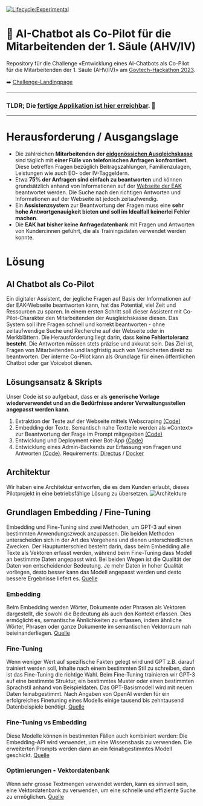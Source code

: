 [![Lifecycle:Experimental](https://img.shields.io/badge/Lifecycle-Experimental-339999)](https://img.shields.io/badge/Lifecycle-Experimental-339999)

# :wave: AI-Chatbot als Co-Pilot für die Mitarbeitenden der 1. Säule (AHV/IV)

Repository für die Challenge «Entwicklung eines AI-Chatbots als Co-Pilot für die Mitarbeitenden der 1. Säule (AHV/IV)» am [Govtech-Hackathon 2023](https://hack.opendata.ch/).

:arrow_right: [Challenge-Landingpage](https://hack.opendata.ch/project/943)

---

### TLDR; Die [fertige Applikation ist hier erreichbar](http://64.226.69.64/). 🤖  
---

# Herausforderung / Ausgangslage

- Die zahlreichen __Mitarbeitenden der [eidgenössichen Ausgleichskasse](https://www.eak.admin.ch/eak/de/home.html)__ sind täglich mit __einer Fülle von telefonischen Anfragen konfrontiert__. Diese betreffen Fragen bezüglich Beitragszahlungen, Familienzulagen, Leistungen wie auch EO- oder IV-Taggeldern.
- Etwa __75% der Anfragen sind einfach zu beantworten__ und können grundsätzlich anhand von Informationen auf der [Webseite der EAK](https://www.eak.admin.ch/eak/de/home.html) beantwortet werden. Die Suche nach den richtigen Antworten und Informationen auf der Webseite ist jedoch zeitaufwendig.
- Ein __Assistenzsystem__ zur Beantwortung der Fragen muss eine __sehr hohe Antwortgenauigkeit bieten und soll im Idealfall keinerlei Fehler machen__. 
- Die __EAK hat bisher keine Anfragedatenbank__ mit Fragen und Antworten von Kunden:innen geführt, die als Trainingsdaten verwendet werden konnte.

# Lösung

## AI Chatbot als Co-Pilot

Ein digitaler Assistent, der jegliche Fragen auf Basis der Informationen auf der EAK-Webseite beantworten kann, hat das Potential, viel Zeit und Ressourcen zu sparen.
In einem ersten Schritt soll dieser Assistent mit Co-Pilot-Charakter den Mitarbeitenden der Ausgleichskasse diesen. Das System soll ihre Fragen schnell und korrekt beantworten - ohne zeitaufwendige Suche und Recherche auf der Webseite oder in Merkblättern. Die Herausforderung liegt darin, dass **keine Fehlertoleranz besteht**. Die Antworten müssen stets präzise und akkurat sein. Das Ziel ist, Fragen von Mitarbeitenden und langfristig auch von Versicherten direkt zu beantworten. Der interne Co-Pilot kann als Grundlage für einen öffentlichen Chatbot oder gar Voicebot dienen.


## Lösungsansatz & Skripts

Unser Code ist so aufgebaut, dass er als **generische Vorlage wiederverwendet und an die Bedürfnisse anderer Verwaltungsstellen angepasst werden kann**.

1. Extraktion der Texte auf der Webseite mittels Webscraping [(Code)](https://github.com/tlorusso/govtech_eak_copilot/tree/main/01_scraping)
2. Embedding der Texte. Semantisch nahe Textteile werden als «Context» zur Beantwortung der Frage im Prompt mitgegeben [(Code)](https://github.com/tlorusso/govtech_eak_copilot/tree/main/02_embedding)
3. Entwicklung und Deployment einer Bot-App [(Code)](https://github.com/tlorusso/govtech_eak_copilot/tree/main/03_app)
4. Entwicklung eines Admin-Backends zur Erfassung von Fragen und Antworten [(Code)](https://github.com/tlorusso/govtech_eak_copilot/tree/main/10_admin_ui). Requirements: [Directus](https://github.com/directus/directus) / [Docker](https://github.com/docker)


## Architektur 
Wir haben eine Architektur entworfen, die es dem Kunden erlaubt, dieses Pilotprojekt in eine betriebsfähige Lösung zu übersetzen.
![Architekture](https://user-images.githubusercontent.com/101552635/227547964-d869f7c8-b505-4384-a91d-5d04d1f867f6.png)



## Grundlagen Embedding / Fine-Tuning

Embedding und Fine-Tuning sind zwei Methoden, um GPT-3 auf einen bestimmten Anwendungszweck anzupassen. Die beiden Methoden unterscheiden sich in der Art des Vorgehens und dienen unterschiedlichen Zwecken. Der Hauptunterschied besteht darin, dass beim Embedding alle Texte als Vektoren erfasst werden, während beim Fine-Tuning dass Modell an bestimmte Daten angepasst wird.
Bei beiden Wegen ist die Qualität der Daten von entscheidender Bedeutung. Je mehr Daten in hoher Qualität vorliegen, desto besser kann das Modell angepasst werden und desto bessere Ergebnisse liefert es.
[Quelle](https://www.mlq.ai/gpt-3-fine-tuning-key-concepts/)

### Embedding

Beim Embedding werden Wörter, Dokumente oder Phrasen als Vektoren dargestellt, die sowohl die Bedeutung als auch den Kontext erfassen. Dies ermöglicht es, semantische Ähnlichkeiten zu erfassen, indem ähnliche Wörter, Phrasen oder ganze Dokumente im semantischen Vektorraum nah beieinanderliegen.
[Quelle](https://www.mlq.ai/gpt-3-fine-tuning-key-concepts/)

### Fine-Tuning
Wenn weniger Wert auf spezifische Fakten gelegt wird und GPT z.B. darauf trainiert werden soll, Inhalte nach einem bestimmten Stil zu schreiben, dann ist das Fine-Tuning die richtige Wahl.
Beim Fine-Tuning trainieren wir GPT-3 auf eine bestimmte Struktur, ein bestimmtes Muster oder einen bestimmten Sprachstil anhand von Beispieldaten. Das GPT-Basismodell wird mit neuen Daten feinabgestimmt.
Nach Angaben von OpenAI werden für ein erfolgreiches Finetuning eines Modells einige tausend bis zehntausend Datenbeispiele benötigt.
[Quelle](https://www.mlq.ai/gpt-3-fine-tuning-key-concepts/)

### Fine-Tuning vs Embedding
Diese Modelle können in bestimmten Fällen auch kombiniert werden: Die Embedding-API wird verwendet, um eine Wissensbasis zu verwenden. Die erweiterten Prompts werden dann an ein feinabgestimmtes Modell geschickt.
[Quelle](https://www.mlq.ai/gpt-3-fine-tuning-key-concepts/)

### Optimierungen - Vektordatenbank
Wenn sehr grosse Textmengen verwendet werden, kann es sinnvoll sein, eine Vektordatenbank zu verwenden, um eine schnelle und effiziente Suche zu ermöglichen. 
[Quelle](https://betterprogramming.pub/openais-embedding-model-with-vector-database-b69014f04433)
